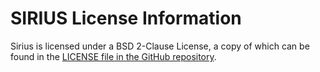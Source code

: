 # SIRIUS License Information

Sirius is licensed under a BSD 2-Clause License, a copy of which can be found in the
[LICENSE file in the GitHub repository](https://github.com/electronic-structure/SIRIUS/blob/master/LICENSE).
